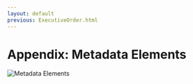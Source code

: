 ```yaml
---
layout: default
previous: ExecutiveOrder.html
---
```


Appendix: Metadata Elements
=========

![Metadata Elements](http://jonmuckell.github.io/open-data-handbook/img/Metadata.png "Metadata Elements")
